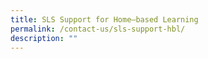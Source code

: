 ```yaml
---
title: SLS Support for Home–based Learning
permalink: /contact-us/sls-support-hbl/
description: ""
---
```

